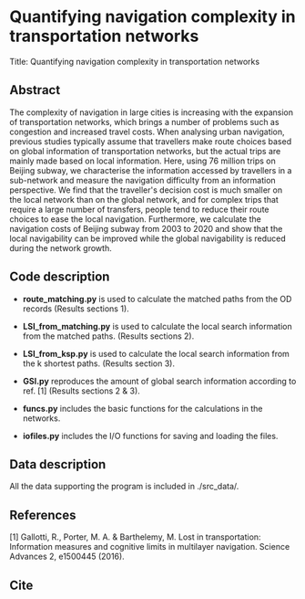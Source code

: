 # Quantifying navigation complexity in transportation networks
Title: Quantifying navigation complexity in transportation networks
## Abstract
The complexity of navigation in large cities is increasing with the expansion of transportation networks, which brings a number of problems such as congestion and increased travel costs. When analysing urban navigation, previous studies typically assume that travellers make route choices based on global information of transportation networks, but the actual trips are mainly made based on local information. Here, using 76 million trips on Beijing subway, we characterise the information accessed by travellers in a sub-network and measure the navigation difficulty from an information perspective. We find that the traveller's decision cost is much smaller on the local network than on the global network, and for complex trips that require a large number of transfers, people tend to reduce their route choices to ease the local navigation. Furthermore, we calculate the navigation costs of Beijing subway from 2003 to 2020 and show that the local navigability can be improved while the global navigability is reduced during the network growth.

## Code description
- **route_matching.py** is used to calculate the matched paths from the OD records (Results sections 1).

- **LSI_from_matching.py** is used to calculate the local search information from the matched paths. (Results sections 2).

- **LSI_from_ksp.py** is used to calculate the local search information from the k shortest paths. (Results section 3).

- **GSI.py** reproduces the amount of global search information according to ref. [1] (Results sections 2 & 3).

- **funcs.py** includes the basic functions for the calculations in the networks.

- **iofiles.py** includes the I/O functions for saving and loading the files.

## Data description
All the data supporting the program is included in ./src_data/.

## References
[1] Gallotti, R., Porter,  M.  A.  & Barthelemy, M. Lost in transportation: Information measures and cognitive limits in multilayer navigation. Science Advances 2, e1500445 (2016).

## Cite